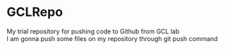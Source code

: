 # GCLRepo <br>
My trial repository for pushing code to Github from GCL lab <br>
I am gonna push some files on my repository through git push command <br>

